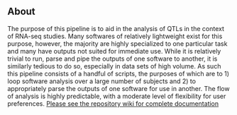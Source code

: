 ## About
The purpose of this pipeline is to aid in the analysis of QTLs in the context of RNA-seq studies. Many softwares of relatively lightweight exist for this purpose, however, the majority are highly specialized to one particular task and many have outputs not suited for immediate use. While it is relatively trivial to run, parse and pipe the outputs of one software to another, it is similarly tedious to do so, especially in data sets of high volume. As such this pipeline consists of a handful of scripts, the purposes of which are to 1) loop software analysis over a large number of subjects and 2) to appropriately parse the outputs of one software for use in another. The flow of analysis is highly predictable, with a moderate level of flexibility for user preferences.
[Please see the repository wiki for complete documentation](https://github.com/WheelerLab/QTPipe/wiki)
